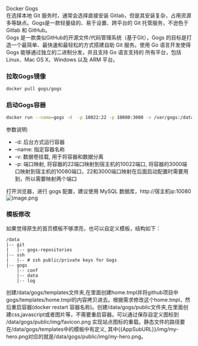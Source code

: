 Docker Gogs<br />在选择本地 Git 服务时，通常会选择直接安装 Gitlab，但是其安装复杂，占用资源多等缺点。Gogs是一款轻量级的、易于设置、跨平台的 Git 托管服务，不逊色于 Gitlab 和 GitHub。<br />Gogs 是一款类似GitHub的开源文件/代码管理系统（基于Git），Gogs 的目标是打造一个最简单、最快速和最轻松的方式搭建自助 Git 服务。使用 Go 语言开发使得 Gogs 能够通过独立的二进制分发，并且支持 Go 语言支持的 所有平台，包括 Linux、Mac OS X、Windows 以及 ARM 平台。
<a name="EwAh8"></a>
### 拉取Gogs镜像
```bash
docker pull gogs/gogs
```
<a name="hKXzL"></a>
### 启动Gogs容器
```bash
docker run --name=gogs -d  -p 10022:22 -p 10080:3000 -v /var/gogs:/data gogs/gogs
```
参数说明:

- -d: 后台方式运行容器<br />
- –name: 指定容器名称<br />
- -v: 数据卷挂载, 用于将容器和数据分离<br />
- -p: 端口映射, 将容器的22端口映射到宿主机的10022端口, 将容器的3000端口映射到宿主机的10080端口，22和3000端口映射在后面启动配置时需要用到，所以需要映射两个端口<br />

打开浏览器，进行 gogs 配置，建议使用 MySQL 数据库，http://宿主机ip:10080<br />![image.png](https://cdn.nlark.com/yuque/0/2021/png/396745/1611715521657-ae445b1f-906f-4f43-aef8-28ea03c03afc.png#align=left&display=inline&height=602&originHeight=1805&originWidth=3798&size=324628&status=done&style=shadow&width=1266)
<a name="4jPAq"></a>
### 模板修改
如果觉得原生的首页模板不够漂亮，也可以自定义模板，结构如下：
```
/data
|-- git
|   |-- gogs-repositories
|-- ssh
|   |-- # ssh public/private keys for Gogs
|-- gogs
    |-- conf
    |-- data
    |-- log
```
创建/data/gogs/templates文件夹,在里面创建home.tmpl并将github项目中gogs/templates/home.tmpl的内容拷贝进去。根据需求修改这个home.tmpl，然后重启容器(docker restart 容器名称)。创建/data/gogs/public文件夹,在里面创建css,javascript或者图片等，不需要重启容器。可以通过保存自定义图标到 /data/gogs/public/img/favicon.png 实现站点图标的重载。静态文件的路径要在/data/gogs/templates中的模板中有定义, 其中{{AppSubURL}}/img/my-hero.png对应的就是/data/gogs/public/img/my-hero.png。
